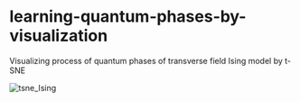 # learning-quantum-phases-by-visualization
Visualizing process of quantum phases of transverse field Ising model by t-SNE 

![tsne_Ising](https://github.com/yangyuan16/learning-quantum-phass-by-visualization/blob/master/tsne_Ising.gif)


